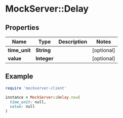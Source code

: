 # MockServer::Delay

## Properties

| Name | Type | Description | Notes |
| ---- | ---- | ----------- | ----- |
| **time_unit** | **String** |  | [optional] |
| **value** | **Integer** |  | [optional] |

## Example

```ruby
require 'mockserver-client'

instance = MockServer::Delay.new(
  time_unit: null,
  value: null
)
```

